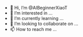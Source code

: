 - 👋 Hi, I’m @AIBeginnerXiaoT
- 👀 I’m interested in ...
- 🌱 I’m currently learning ...
- 💞️ I’m looking to collaborate on ...
- 📫 How to reach me ...

<!---
AIBeginnerXiaoT/AIBeginnerXiaoT is a ✨ special ✨ repository because its `README.md` (this file) appears on your GitHub profile.
You can click the Preview link to take a look at your changes.
--->
